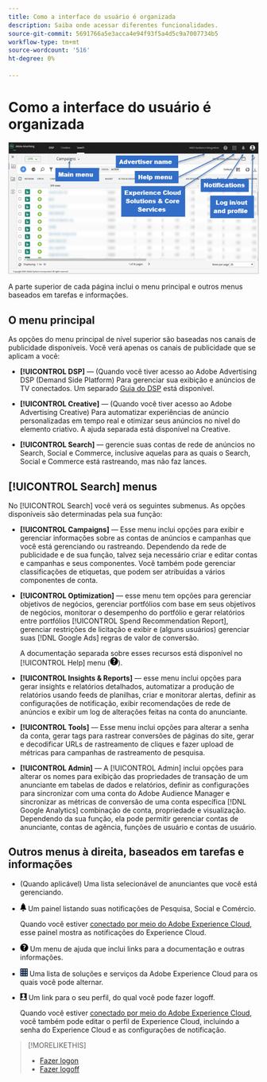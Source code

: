 ```yaml
---
title: Como a interface do usuário é organizada
description: Saiba onde acessar diferentes funcionalidades.
source-git-commit: 5691766a5e3acca4e94f93f5a4d5c9a7007734b5
workflow-type: tm+mt
source-wordcount: '516'
ht-degree: 0%

---
```


# Como a interface do usuário é organizada

![Interface do usuário](/help/search-social-commerce/assets/ui.png "Interface do usuário")

A parte superior de cada página inclui o menu principal e outros menus baseados em tarefas e informações.

## O menu principal

As opções do menu principal de nível superior são baseadas nos canais de publicidade disponíveis. Você verá apenas os canais de publicidade que se aplicam a você:

* **[!UICONTROL DSP]** — (Quando você tiver acesso ao Adobe Advertising DSP (Demand Side Platform) Para gerenciar sua exibição e anúncios de TV conectados. Um separado [Guia do DSP](https://experienceleague.adobe.com/docs/advertising/dsp/home.html) está disponível.

* **[!UICONTROL Creative]** — (Quando você tiver acesso ao Adobe Advertising Creative) Para automatizar experiências de anúncio personalizadas em tempo real e otimizar seus anúncios no nível do elemento criativo. A ajuda separada está disponível na Creative.

* **[!UICONTROL Search]** — gerencie suas contas de rede de anúncios no Search, Social e Commerce, inclusive aquelas para as quais o Search, Social e Commerce está rastreando, mas não faz lances.

## [!UICONTROL Search] menus

No [!UICONTROL Search] você verá os seguintes submenus. As opções disponíveis são determinadas pela sua função:

* **[!UICONTROL Campaigns]** — Esse menu inclui opções para exibir e gerenciar informações sobre as contas de anúncios e campanhas que você está gerenciando ou rastreando. Dependendo da rede de publicidade e de sua função, talvez seja necessário criar e editar contas e campanhas e seus componentes. Você também pode gerenciar classificações de etiquetas, que podem ser atribuídas a vários componentes de conta.

* **[!UICONTROL Optimization]** — esse menu tem opções para gerenciar objetivos de negócios, gerenciar portfólios com base em seus objetivos de negócios, monitorar o desempenho do portfólio e gerar relatórios entre portfólios [!UICONTROL Spend Recommendation Report], gerenciar restrições de licitação e exibir e (alguns usuários) gerenciar suas [!DNL Google Ads] regras de valor de conversão.

   A documentação separada sobre esses recursos está disponível no [!UICONTROL Help] menu (![Menu Ajuda](/help/search-social-commerce/assets/help-main-menu.png "Menu Ajuda")).

* **[!UICONTROL Insights & Reports]** — esse menu inclui opções para gerar insights e relatórios detalhados, automatizar a produção de relatórios usando feeds de planilhas, criar e monitorar alertas, definir as configurações de notificação, exibir recomendações de rede de anúncios e exibir um log de alterações feitas na conta do anunciante.

* **[!UICONTROL Tools]** — Esse menu inclui opções para alterar a senha da conta, gerar tags para rastrear conversões de páginas do site, gerar e decodificar URLs de rastreamento de cliques e fazer upload de métricas para campanhas de rastreamento de pesquisa.

* **[!UICONTROL Admin]** — A [!UICONTROL Admin] inclui opções para alterar os nomes para exibição das propriedades de transação de um anunciante em tabelas de dados e relatórios, definir as configurações para sincronizar com uma conta do Adobe Audience Manager e sincronizar as métricas de conversão de uma conta específica [!DNL Google Analytics] combinação de conta, propriedade e visualização. Dependendo da sua função, ela pode permitir gerenciar contas de anunciante, contas de agência, funções de usuário e contas de usuário.

## Outros menus à direita, baseados em tarefas e informações

* (Quando aplicável) Uma lista selecionável de anunciantes que você está gerenciando.

* ![Notificações de alerta](/help/search-social-commerce/assets/notifications-panel.png "Notificações de alerta") Um painel listando suas notificações de Pesquisa, Social e Comércio.

   Quando você estiver [conectado por meio do Adobe Experience Cloud](log-in.md), esse painel mostra as notificações do Experience Cloud.

* ![Menu Ajuda](/help/search-social-commerce/assets/help-main-menu.png "Menu Ajuda") Um menu de ajuda que inclui links para a documentação e outras informações.

* ![Alternador de soluções](/help/search-social-commerce/assets/menu-icon.png "Alternador de soluções") Uma lista de soluções e serviços da Adobe Experience Cloud para os quais você pode alternar.

* ![Perfil de usuário](/help/search-social-commerce/assets/user-profile.png "Perfil de usuário") Um link para o seu perfil, do qual você pode fazer logoff.

   Quando você estiver [conectado por meio do Adobe Experience Cloud](log-in.md), você também pode editar o perfil de Experience Cloud, incluindo a senha do Experience Cloud e as configurações de notificação.

>[!MORELIKETHIS]
>
>* [Fazer logon](log-in.md)
>* [Fazer logoff](log-out.md)

